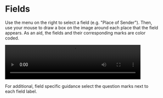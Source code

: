 # Fields

Use the menu on the right to select a field (e.g. "Place of Sender"). Then, use your mouse to draw a box on the image around each place that the field appears. As an aid, the fields and their corresponding marks are color coded.

<div class="video-wrapper">
  <video width="445" height="113.18" loop autoplay src="/images/mark_task2.mp4"></video>
</div>

For additional, field specific guidance select the question marks next to each field label.
